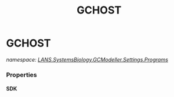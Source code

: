 ﻿---
title: GCHOST
---

# GCHOST
_namespace: [LANS.SystemsBiology.GCModeller.Settings.Programs](N-LANS.SystemsBiology.GCModeller.Settings.Programs.html)_





### Properties

#### SDK


